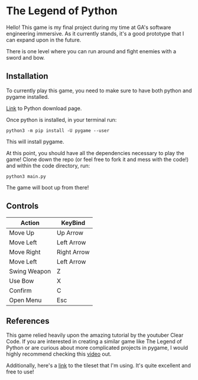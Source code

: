 # The Legend of Python

Hello! This game is my final project during my time at GA's software engineering immersive. As it currently stands, it's a good prototype that I can expand upon in the future.

There is one level where you can run around and fight enemies with a sword and bow.

## Installation

To currently play this game, you need to make sure to have both python and pygame installed.

[Link](https://www.python.org/downloads/macos/) to Python download page.

Once python is installed, in your terminal run:

```
python3 -m pip install -U pygame --user
```

This will install pygame.

At this point, you should have all the dependencies necessary to play the game! Clone down the repo (or feel free to fork it and mess with the code!) and within the code directory, run:

```
python3 main.py
```

The game will boot up from there!

## Controls

| Action       | KeyBind     |
| ------------ | ----------- |
| Move Up      | Up Arrow    |
| Move Left    | Left Arrow  |
| Move Right   | Right Arrow |
| Move Left    | Left Arrow  |
| Swing Weapon | Z           |
| Use Bow      | X           |
| Confirm      | C           |
| Open Menu    | Esc         |

## References

This game relied heavily upon the amazing tutorial by the youtuber Clear Code. If you are interested in creating a similar game like The Legend of Python or are curious about more complicated projects in pygame, I would highly recommend checking this [video](https://www.youtube.com/watch?v=QU1pPzEGrqw&t=24711s&ab_channel=ClearCode) out.

Additionally, here's a [link](https://0x72.itch.io/dungeontileset-ii) to the tileset that I'm using. It's quite excellent and free to use!

